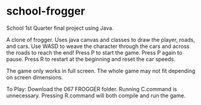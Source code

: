# school-frogger
School 1st Quarter final project using Java.

A clone of frogger. Uses java canvas and classes to draw the player, roads, and cars. Use WASD to weave the character through the cars and across the roads to reach the end! Press P to start the game. Press P again to pause. Press R to restart at the beginning and reset the car speeds.

The game only works in full screen. The whole game may not fit depending on screen dimensions.

To Play:
Download the 067 FROGGER folder. Running C.command is unnecessary. Pressing R.command will both compile and run the game.
